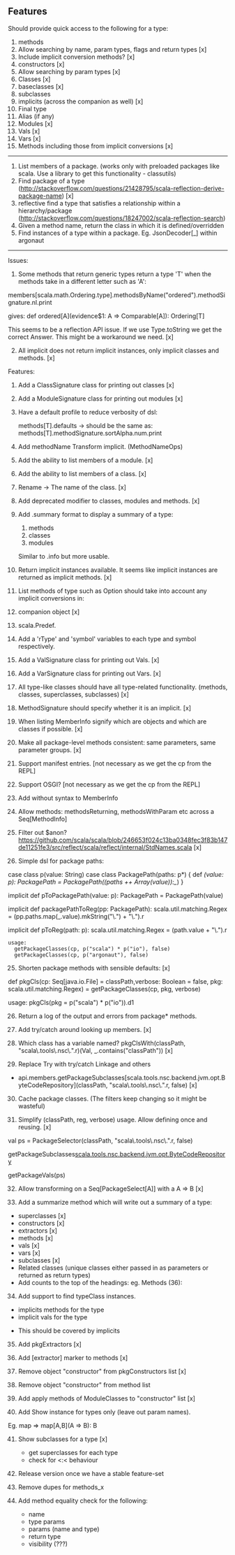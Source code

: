 ## Features ##

Should provide quick access to the following for a type:

1. methods
  1. Allow searching by name, param types, flags and return types [x]
  1. Include implicit conversion methods? [x]
1. constructors [x]
  1. Allow searching by param types [x]
1. Classes [x]
1. baseclasses [x]
1. subclasses
1. implicits (across the companion as well) [x]
1. Final type
1. Alias (if any)
1. Modules [x]
1. Vals [x]
1. Vars [x]
1. Methods including those from implicit conversions [x]

----

1. List members of a package. (works only with preloaded packages like scala. Use a library to get this functionality - classutils)
2. Find package of a type (http://stackoverflow.com/questions/21428795/scala-reflection-derive-package-name) [x]
3. reflective find a type that satisfies a relationship within a hierarchy/package (http://stackoverflow.com/questions/18247002/scala-reflection-search)
4. Given a method name, return the class in which it is defined/overridden
5. Find instances of a type within a package. Eg. JsonDecoder[_] within argonaut

----

Issues:

1. Some methods that return generic types return a type 'T' when the methods take in a different letter such as 'A':

members[scala.math.Ordering.type].methodsByName("ordered").methodSignature.nl.print

gives:
    def ordered[A](evidence$1: A => Comparable[A]): Ordering[T]

This seems to be a reflection API issue. If we use Type.toString we get the correct Answer. This might be a workaround we need. [x]

2. All implicit does not return implicit instances, only implicit classes and methods. [x]

Features:

1. Add a ClassSignature class for printing out classes [x]

2. Add a ModuleSignature class for printing out modules [x]

3. Have a default profile to reduce verbosity of dsl:

    methods[T].defaults -> should be the same as:
    methods[T].methodSignature.sortAlpha.num.print

4. Add methodName Transform implicit. (MethodNameOps)

5. Add the ability to list members of a module. [x]

6. Add the ability to list members of a class. [x]

7. Rename <init> -> The name of the class. [x]

8. Add deprecated modifier to classes, modules and methods. [x]

9. Add .summary format to display a summary of a type:
    1. methods
    2. classes
    3. modules

    Similar to .info but more usable.

10. Return implicit instances available.
    It seems like implicit instances are returned as implicit methods. [x]

11. List methods of type such as Option should take into account any implicit conversions in:
 1. companion object [x]
 2. scala.Predef.

12. Add a 'rType' and 'symbol' variables to each type and symbol respectively.

13. Add a ValSignature class for printing out Vals. [x]

14. Add a VarSignature class for printing out Vars. [x]

15. All type-like classes should have all type-related functionality. (methods, classes, superclasses, subclasses) [x]

16. MethodSignature should specify whether it is an implicit. [x]

17. When listing MemberInfo signify which are objects and which are classes if possible. [x]

18. Make all package-level methods consistent: same parameters, same parameter groups. [x]

19. Support manifest entries. [not necessary as we get the cp from the REPL]

20. Support OSGI? [not necessary as we get the cp from the REPL]

21. Add without syntax to MemberInfo

22. Allow methods: methodsReturning, methodsWithParam etc across a Seq[MethodInfo]

23. Filter out $anon? https://github.com/scala/scala/blob/246653f024c13ba0348fec3f83b147de11251fe3/src/reflect/scala/reflect/internal/StdNames.scala [x]

24. Simple dsl for package paths:

case class p(value: String)
case class PackagePath(paths: p*) {
    def *(value: p): PackagePath = PackagePath((paths ++ Array(value)):_*)
}

implicit def pToPackagePath(value: p): PackagePath = PackagePath(value)

implicit def packagePathToReg(pp: PackagePath): scala.util.matching.Regex =
    (pp.paths.map(_.value).mkString("\\.") + "\\.").r

implicit def pToReg(path: p): scala.util.matching.Regex =
    (path.value + "\\.").r

    usage:
      getPackageClasses(cp, p("scala") * p("io"), false)
      getPackageClasses(cp, p("argonaut"), false)

25. Shorten package methods with sensible defaults: [x]

  def pkgCls(cp: Seq[java.io.File] = classPath,verbose: Boolean = false, pkg: scala.util.matching.Regex) = getPackageClasses(cp, pkg, verbose)

  usage:
    pkgCls(pkg = p("scala") * p("io")).d1

26. Return a log of the output and errors from package* methods.

27. Add try/catch around looking up members. [x]

28. Which class has a variable named?
    pkgClsWith(classPath, "scala\\.tools\\.nsc\\.".r)(Val, _.contains("classPath")) [x]

29. Replace Try with try/catch Linkage and others
- api.members.getPackageSubclasses[scala.tools.nsc.backend.jvm.opt.ByteCodeRepository](classPath, "scala\\.tools\\.nsc\\.".r, false) [x]

30. Cache package classes. (The filters keep changing so it might be wasteful)

31. Simplify (classPath, reg, verbose) usage. Allow defining once and reusing. [x]

 val ps = PackageSelector(classPath, "scala\\.tools\\.nsc\\.".r, false)

 getPackageSubclasses[scala.tools.nsc.backend.jvm.opt.ByteCodeRepository](ps)

 getPackageVals(ps)

 32. Allow transforming on a Seq[PackageSelect[A]] with a A => B [x]

 33. Add a summarize method which will write out a summary of a type:
  - superclasses [x]
  - constructors [x]
  - extractors [x]
  - methods [x]
  - vals [x]
  - vars [x]
  - subclasses [x]
  - Related classes (unique classes either passed in as parameters or returned as return types)
  - Add counts to the top of the headings:
    eg. Methods (36):

34. Add support to find typeClass instances.
  - implicits methods for the type
  - implicit vals for the type
  * This should be covered by implicits

35. Add pkgExtractors [x]

36. Add [extractor] marker to methods [x]

37. Remove object "constructor" from pkgConstructors list [x]

38. Remove object "constructor" from method list

39. Add apply methods of ModuleClasses to "constructor" list [x]

40. Add Show instance for types only (leave out param names).

  Eg. map => map[A,B](A => B): B

41. Show subclasses for a type [x]
    - get superclasses for each type
    - check for <:< behaviour

42. Release version once we have a stable feature-set

43. Remove dupes for methods_x

44. Add method equality check for the following:
    - name
    - type params
    - params (name and type)
    - return type
    - visibility (???)